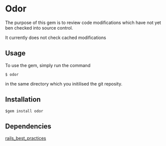 Odor
====

The purpose of this gem is to review code modifications which have not yet ben checked into source control.

It currently does not check cached modifications 

Usage
-----
To use the gem, simply run the command

  `$ odor`

in the same directory which you initilised the git reposity.

Installation
-----------

  `$gem install odor`

Dependencies
------------
[rails_best_practices](http://github.com/railsbp/rails_best_practices "rails_best_practices")
